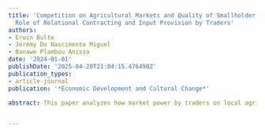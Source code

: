 ```yaml
---
title: 'Competition on Agricultural Markets and Quality of Smallholder Supply: The
  Role of Relational Contracting and Input Provision by Traders'
authors:
- Erwin Bulte
- Jérémy Do Nascimento Miguel
- Banawe Plambou Anissa
date: '2024-01-01'
publishDate: '2025-04-20T21:04:15.476490Z'
publication_types:
- article-journal
publication: '*Economic Development and Cultural Change*'

abstract: This paper analyzes how market power by traders on local agricultural spot markets affects investment in crop quality by smallholders in a context with “imperfect institutions” and with incomplete input markets.  When local markets become more competitive, fewer farmers are included in relational contracting with traders, and farmers who remain in such relationships receive less support from traders. We document empirical evidence from local wheat markets in Ethiopia that is consistent with the theory.


---
```

